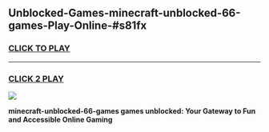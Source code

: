 
## Unblocked-Games-minecraft-unblocked-66-games-Play-Online-#s81fx
<h3>
<a href="https://premium.freeplayer.one?title=minecraft-unblocked-66-games&ref=24F">CLICK TO PLAY</a></h3>
<hr>

<h3>
<a href="https://premium.freeplayer.one?title=minecraft-unblocked-66-games&ref=24F">CLICK 2 PLAY</a>
  
</h3>

<a href="https://premium.freeplayer.one?title=minecraft-unblocked-66-games&ref=24F/"><img src="https://clearcache.store/games.png"></a>


**minecraft-unblocked-66-games games unblocked: Your Gateway to Fun and Accessible Online Gaming**
